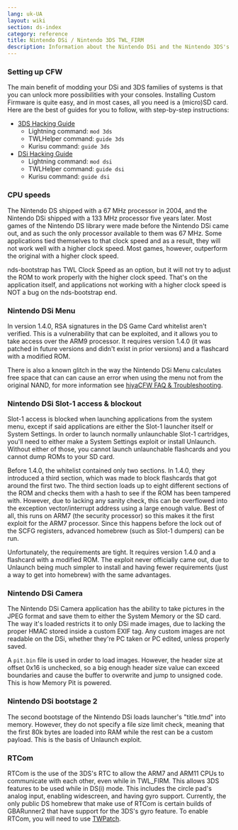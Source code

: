 ```yaml
---
lang: uk-UA
layout: wiki
section: ds-index
category: reference
title: Nintendo DSi / Nintendo 3DS TWL_FIRM
description: Information about the Nintendo DSi and the Nintendo 3DS's TWL_FIRM
---
```


### Setting up CFW
The main benefit of modding your DSi and 3DS families of systems is that you can unlock more possibilities with your consoles. Installing Custom Firmware is quite easy, and in most cases, all you need is a (micro)SD card. Here are the best of guides for you to follow, with step-by-step instructions:

- [3DS Hacking Guide](https://3ds.hacks.guide)
    - Lightning command: `mod 3ds`
    - TWLHelper command: `guide 3ds`
    - Kurisu command: `guide 3ds`
- [DSi Hacking Guide](https://dsi.cfw.guide)
    - Lightning command: `mod dsi`
    - TWLHelper command: `guide dsi`
    - Kurisu command: `guide dsi`

### CPU speeds
The Nintendo DS shipped with a 67 MHz processor in 2004, and the Nintendo DSi shipped with a 133 MHz processor five years later. Most games of the Nintendo DS library were made before the Nintendo DSi came out, and as such the only processor available to them was 67 MHz. Some applications tied themselves to that clock speed and as a result, they will not work well with a higher clock speed. Most games, however, outperform the original with a higher clock speed.

nds-bootstrap has TWL Clock Speed as an option, but it will not try to adjust the ROM to work properly with the higher clock speed. That's on the application itself, and applications not working with a higher clock speed is NOT a bug on the nds-bootstrap end.

### Nintendo DSi Menu
In version 1.4.0, RSA signatures in the DS Game Card whitelist aren't verified. This is a vulnerability that can be exploited, and it allows you to take access over the ARM9 processor. It requires version 1.4.0 (it was patched in future versions and didn't exist in prior versions) and a flashcard with a modified ROM.

There is also a known glitch in the way the Nintendo DSi Menu calculates free space that can can cause an error when using the menu not from the original NAND, for more information see [hiyaCFW FAQ & Troubleshooting](../hiyacfw/faq#the-free-space-bug).

### Nintendo DSi Slot-1 access & blockout
Slot-1 access is blocked when launching applications from the system menu, except if said applications are either the Slot-1 launcher itself or System Settings. In order to launch normally unlaunchable Slot-1 cartridges, you'll need to either make a System Settings exploit or install Unlaunch. Without either of those, you cannot launch unlaunchable flashcards and you cannot dump ROMs to your SD card.

Before 1.4.0, the whitelist contained only two sections. In 1.4.0, they introduced a third section, which was made to block flashcards that got around the first two. The third section loads up to eight different sections of the ROM and checks them with a hash to see if the ROM has been tampered with. However, due to lacking any sanity check, this can be overflowed into the exception vector/interrupt address using a large enough value. Best of all, this runs on ARM7 (the security processor) so this makes it the first exploit for the ARM7 processor. Since this happens before the lock out of the SCFG registers, advanced homebrew (such as Slot-1 dumpers) can be run.

Unfortunately, the requirements are tight. It requires version 1.4.0 and a flashcard with a modified ROM. The exploit never officially came out, due to Unlaunch being much simpler to install and having fewer requirements (just a way to get into homebrew) with the same advantages.

### Nintendo DSi Camera
The Nintendo DSi Camera application has the ability to take pictures in the JPEG format and save them to either the System Memory or the SD card. The way it's loaded restricts it to only DSi made images, due to lacking the proper HMAC stored inside a custom EXIF tag. Any custom images are not readable on the DSi, whether they're PC taken or PC edited, unless properly saved.

A `pit.bin` file is used in order to load images. However, the header size at offset 0x16 is unchecked, so a big enough header size value can exceed boundaries and cause the buffer to overwrite and jump to unsigned code. This is how Memory Pit is powered.

### Nintendo DSi bootstage 2
The second bootstage of the Nintendo DSi loads launcher's "title.tmd" into memory. However, they do not specify a file size limit check, meaning that the first 80k bytes are loaded into RAM while the rest can be a custom payload. This is the basis of Unlaunch exploit.

### RTCom
RTCom is the use of the 3DS's RTC to allow the ARM7 and ARM11 CPUs to communicate with each other, even while in TWL_FIRM. This allows 3DS features to be used while in DS(i) mode. This includes the circle pad's analog input, enabling widescreen, and having gyro support. Currently, the only public DS homebrew that make use of RTCom is certain builds of GBARunner2 that have support for the 3DS's gyro feature. To enable RTCom, you will need to use [TWPatch](https://gbatemp.net/threads/542694/).
